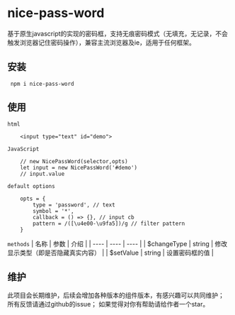# nice-pass-word
基于原生javascript的实现的密码框，支持无痕密码模式（无填充，无记录，不会触发浏览器记住密码操作），兼容主流浏览器及ie，适用于任何框架。
## 安装
```
 npm i nice-pass-word
```
## 使用
`html`
```
    <input type="text" id="demo">
```
`JavaScript`
```
    // new NicePassWord(selector,opts)
    let input = new NicePassWord('#demo')  
    // input.value
```
`default options`
```
    opts = {
        type = 'password', // text
        symbol = '*', 
        callback = () => {}, // input cb
        pattern = /([\u4e00-\u9fa5])/g // filter pattern
    }
```
`methods`
|  名称   | 参数  | 介绍 |
|  ----  | ----  |  ----  |
| $changeType  | string | 修改显示类型（即是否隐藏真实内容） | 
| $setValue  | string | 设置密码框的值 |

## 维护
此项目会长期维护，后续会增加各种版本的组件版本，有感兴趣可以共同维护；
所有反馈请通过github的issue；
如果觉得对你有帮助请给作者一个star。

